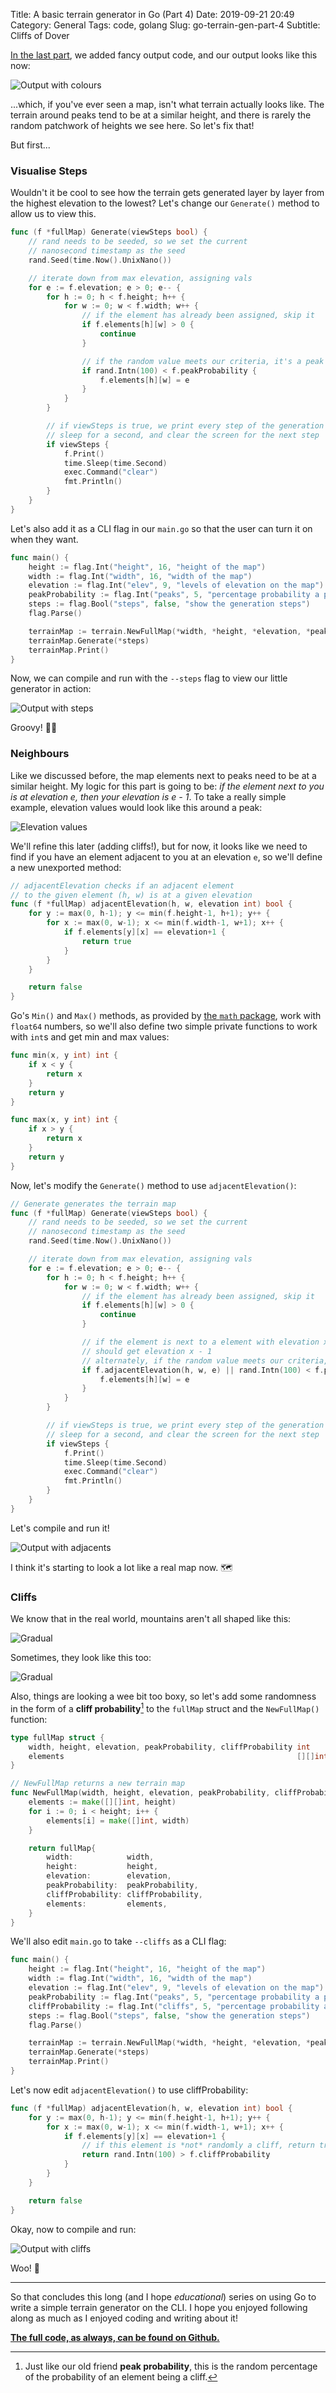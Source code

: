 Title: A basic terrain generator in Go (Part 4)
Date: 2019-09-21 20:49
Category: General
Tags: code, golang
Slug: go-terrain-gen-part-4
Subtitle: Cliffs of Dover

[In the last part][1], we added fancy output code, and our output looks like
this now:

![Output with colours]({filename}/images/go-terrain-gen/p4-output-initial.png)

...which, if you've ever seen a map, isn't what terrain actually looks like.
The terrain around peaks tend to be at a similar height, and there is rarely
the random patchwork of heights we see here. So let's fix that!

But first...

### Visualise Steps

Wouldn't it be cool to see how the terrain gets generated layer by layer
from the highest elevation to the lowest? Let's change our `Generate()`
method to allow us to view this.

```go
func (f *fullMap) Generate(viewSteps bool) {
	// rand needs to be seeded, so we set the current
	// nanosecond timestamp as the seed
	rand.Seed(time.Now().UnixNano())

	// iterate down from max elevation, assigning vals
	for e := f.elevation; e > 0; e-- {
		for h := 0; h < f.height; h++ {
			for w := 0; w < f.width; w++ {
				// if the element has already been assigned, skip it
				if f.elements[h][w] > 0 {
					continue
				}

				// if the random value meets our criteria, it's a peak
				if rand.Intn(100) < f.peakProbability {
					f.elements[h][w] = e
				}
			}
		}

		// if viewSteps is true, we print every step of the generation process,
		// sleep for a second, and clear the screen for the next step
		if viewSteps {
			f.Print()
			time.Sleep(time.Second)
			exec.Command("clear")
			fmt.Println()
		}
	}
}
```

Let's also add it as a CLI flag in our `main.go` so that the user can
turn it on when they want.

```go
func main() {
	height := flag.Int("height", 16, "height of the map")
	width := flag.Int("width", 16, "width of the map")
	elevation := flag.Int("elev", 9, "levels of elevation on the map")
	peakProbability := flag.Int("peaks", 5, "percentage probability a peak will randomly appear")
	steps := flag.Bool("steps", false, "show the generation steps")
	flag.Parse()

	terrainMap := terrain.NewFullMap(*width, *height, *elevation, *peakProbability)
	terrainMap.Generate(*steps)
	terrainMap.Print()
}
```

Now, we can compile and run with the `--steps` flag to view our little
generator in action:

![Output with steps]({filename}/images/go-terrain-gen/p4-output-steps.gif)

Groovy! 💃🏽

### Neighbours

Like we discussed before, the map elements next to peaks need to be at a similar
height. My logic for this part is going to be: _if the element next to you is at
elevation e, then your elevation is e - 1_. To take a really simple example,
elevation values would look like this around a peak:

![Elevation values]({filename}/images/go-terrain-gen/p4-elevation-values.png)

We'll refine this later (adding cliffs!), but for now, it looks like we need to
find if you have an element adjacent to you at an elevation `e`, so we'll define
a new unexported method:

```go
// adjacentElevation checks if an adjacent element
// to the given element (h, w) is at a given elevation
func (f *fullMap) adjacentElevation(h, w, elevation int) bool {
	for y := max(0, h-1); y <= min(f.height-1, h+1); y++ {
		for x := max(0, w-1); x <= min(f.width-1, w+1); x++ {
			if f.elements[y][x] == elevation+1 {
				return true
			}
		}
	}

	return false
}
```

Go's `Min()` and `Max()` methods, as provided by [the `math` package][2], work with
`float64` numbers, so we'll also define two simple private functions to work with
`int`s and get min and max values:

```go
func min(x, y int) int {
	if x < y {
		return x
	}
	return y
}

func max(x, y int) int {
	if x > y {
		return x
	}
	return y
}
```

Now, let's modify the `Generate()` method to use `adjacentElevation()`:

```go
// Generate generates the terrain map
func (f *fullMap) Generate(viewSteps bool) {
	// rand needs to be seeded, so we set the current
	// nanosecond timestamp as the seed
	rand.Seed(time.Now().UnixNano())

	// iterate down from max elevation, assigning vals
	for e := f.elevation; e > 0; e-- {
		for h := 0; h < f.height; h++ {
			for w := 0; w < f.width; w++ {
				// if the element has already been assigned, skip it
				if f.elements[h][w] > 0 {
					continue
				}

				// if the element is next to a element with elevation x, it
				// should get elevation x - 1
				// alternately, if the random value meets our criteria, it's a peak
				if f.adjacentElevation(h, w, e) || rand.Intn(100) < f.peakProbability {
					f.elements[h][w] = e
				}
			}
		}

		// if viewSteps is true, we print every step of the generation process,
		// sleep for a second, and clear the screen for the next step
		if viewSteps {
			f.Print()
			time.Sleep(time.Second)
			exec.Command("clear")
			fmt.Println()
		}
	}
}
```

Let's compile and run it!

![Output with adjacents]({filename}/images/go-terrain-gen/p4-output-with-adjacent.gif)

I think it's starting to look a lot like a real map now. 🗺

### Cliffs

We know that in the real world, mountains aren't all shaped like this:

![Gradual]({filename}/images/go-terrain-gen/p4-gradual.png)

Sometimes, they look like this too:

![Gradual]({filename}/images/go-terrain-gen/p4-cliff.png)

Also, things are looking a wee bit too boxy, so let's add some randomness in the
form of a **cliff probability**[^1] to the `fullMap` struct and the `NewFullMap()`
function:

```go
type fullMap struct {
	width, height, elevation, peakProbability, cliffProbability int
	elements                                                    [][]int
}

// NewFullMap returns a new terrain map
func NewFullMap(width, height, elevation, peakProbability, cliffProbability int) fullMap {
	elements := make([][]int, height)
	for i := 0; i < height; i++ {
		elements[i] = make([]int, width)
	}

	return fullMap{
		width:            width,
		height:           height,
		elevation:        elevation,
		peakProbability:  peakProbability,
		cliffProbability: cliffProbability,
		elements:         elements,
	}
}
```

We'll also edit `main.go` to take `--cliffs` as a CLI flag:

```go
func main() {
	height := flag.Int("height", 16, "height of the map")
	width := flag.Int("width", 16, "width of the map")
	elevation := flag.Int("elev", 9, "levels of elevation on the map")
	peakProbability := flag.Int("peaks", 5, "percentage probability a peak will randomly appear")
	cliffProbability := flag.Int("cliffs", 5, "percentage probability a cliff will randomly appear")
	steps := flag.Bool("steps", false, "show the generation steps")
	flag.Parse()

	terrainMap := terrain.NewFullMap(*width, *height, *elevation, *peakProbability, *cliffProbability)
	terrainMap.Generate(*steps)
	terrainMap.Print()
}
```

Let's now edit `adjacentElevation()` to use cliffProbability:

```go
func (f *fullMap) adjacentElevation(h, w, elevation int) bool {
	for y := max(0, h-1); y <= min(f.height-1, h+1); y++ {
		for x := max(0, w-1); x <= min(f.width-1, w+1); x++ {
			if f.elements[y][x] == elevation+1 {
				// if this element is *not* randomly a cliff, return true
				return rand.Intn(100) > f.cliffProbability
			}
		}
	}

	return false
}
```

Okay, now to compile and run:

![Output with cliffs]({filename}/images/go-terrain-gen/p4-output-cliffs.png)

Woo! 🥂

---

So that concludes this long (and I hope _educational_) series on using
Go to write a simple terrain generator on the CLI. I hope you enjoyed
following along as much as I enjoyed coding and writing about it!

[**The full code, as always, can be found on Github.**][3]

[^1]: Just like our old friend **peak probability**, this is the random percentage
of the probability of an element being a cliff.

[1]: {filename}/go-terrain-gen-part-3.md
[2]: https://golang.org/pkg/math/
[3]: https://github.com/janithl/go-terrain-gen/tree/master/part4
